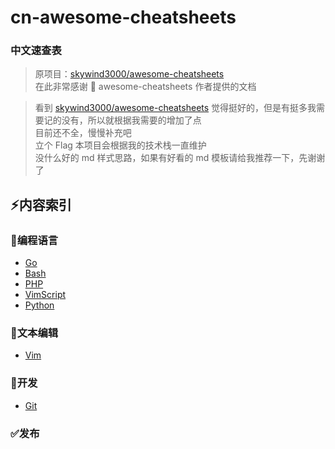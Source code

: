 # cn-awesome-cheatsheets

### 中文速查表

> 原项目：[skywind3000/awesome-cheatsheets](https://github.com/skywind3000/awesome-cheatsheets)  
> 在此非常感谢 🙏 awesome-cheatsheets 作者提供的文档

> 看到 [skywind3000/awesome-cheatsheets](https://github.com/skywind3000/awesome-cheatsheets) 觉得挺好的，但是有挺多我需要记的没有，所以就根据我需要的增加了点  
> 目前还不全，慢慢补充吧  
> 立个 Flag 本项目会根据我的技术栈一直维护  
> 没什么好的 md 样式思路，如果有好看的 md 模板请给我推荐一下，先谢谢了

## :zap:内容索引

### :page_with_curl:编程语言

- [Go](Languages/golang.md)
- [Bash](Languages/bash.md)
- [PHP](Languages/php.md)
- [VimScript](Languages/vimScript.md)
- [Python](Languages/python.md)

### :pencil:文本编辑

- [Vim](TextEditings/vim.md)

### :wrench:开发

- [Git](Develops/git.md)

### :white_check_mark:发布


